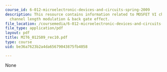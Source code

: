 ```yaml
---
course_id: 6-012-microelectronic-devices-and-circuits-spring-2009
description: This resource contains information related to MOSFET VI characteristics
  channel length modulation & back gate effect.
file_location: /coursemedia/6-012-microelectronic-devices-and-circuits-spring-2009/be36a7623b2a4da65679043875fb4058_MIT6_012S09_rec10.pdf
file_type: application/pdf
layout: pdf
title: MIT6_012S09_rec10.pdf
type: course
uid: be36a7623b2a4da65679043875fb4058

---
```

None